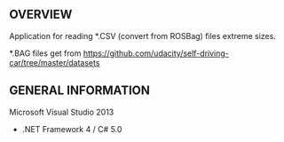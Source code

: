 OVERVIEW
-----------------------
Application for reading *.CSV (convert from ROSBag) files extreme sizes.

*.BAG files get from https://github.com/udacity/self-driving-car/tree/master/datasets


GENERAL INFORMATION
-----------------------
Microsoft Visual Studio 2013

* .NET Framework 4 / C# 5.0